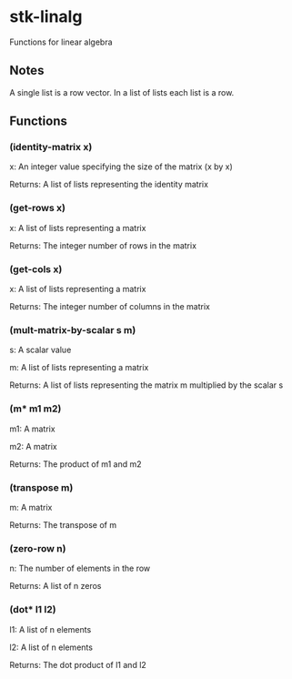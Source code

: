 # stk-linalg

Functions for linear algebra

## Notes

A single list is a row vector. In a list of lists each list is a row.

## Functions

### (identity-matrix x)

x: An integer value specifying the size of the matrix (x by x)

Returns: A list of lists representing the identity matrix

### (get-rows x)

x: A list of lists representing a matrix

Returns: The integer number of rows in the matrix

### (get-cols x)

x: A list of lists representing a matrix

Returns: The integer number of columns in the matrix

### (mult-matrix-by-scalar s m)

s: A scalar value

m: A list of lists representing a matrix

Returns: A list of lists representing the matrix m multiplied by the scalar s

### (m* m1 m2)

m1: A matrix

m2: A matrix

Returns: The product of m1 and m2

### (transpose m)

m: A matrix

Returns: The transpose of m

### (zero-row n)

n: The number of elements in the row

Returns: A list of n zeros

### (dot* l1 l2)

l1: A list of n elements

l2: A list of n elements

Returns: The dot product of l1 and l2